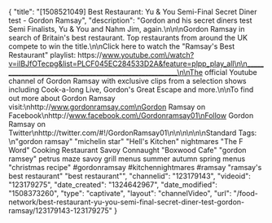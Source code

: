 {
    "title": "[1508521049] Best Restaurant: Yu & You Semi-Final Secret Diner test - Gordon Ramsay",
    "description": "Gordon and his secret diners test Semi Finalists, Yu & You and Nahm Jim, again.\n\n\nGordon Ramsay in search of Britain's best restaurant. Top restaurants from around the UK compete to win the title.\n\nClick here to watch the \"Ramsay's Best Restaurant\" playlist: https:\/\/www.youtube.com\/watch?v=iIBJfOTecpg&list=PLCF045EC284533D2A&feature=plpp_play_all\n\n_________________________________________________________\n\nThe official Youtube channel of Gordon Ramsay with exclusive clips from a selection shows including Cook-a-long Live, Gordon's Great Escape and more.\n\nTo find out more about Gordon Ramsay visit:\nhttp:\/\/www.gordonramsay.com\nGordon Ramsay on Facebook\nhttp:\/\/www.facebook.com\/Gordonramsay01\nFollow Gordon Ramsay on Twitter\nhttp:\/\/twitter.com\/#!\/GordonRamsay01\n\n\n\n\n\nStandard Tags: \n\"gordon ramsay\" \"michelin star\" \"Hell's Kitchen\" nightmares \"The F Word\" Cooking Restaurant Savoy Connaught \"Boxwood Cafe\" \"gordon ramsey\" petrus maze savoy grill menus summer autumn spring menus \"christmas recipe\" #gordonramsay #kitchennightmares #ramsay \"ramsay's best restaurant\" \"best restaurant\"",
    "channelid": "123179143",
    "videoid": "123179275",
    "date_created": "1324642967",
    "date_modified": "1508373260",
    "type": "captivate",
    "layout": "channelVideo",
    "url": "\/food-network\/best-restaurant-yu-you-semi-final-secret-diner-test-gordon-ramsay\/123179143-123179275"
}